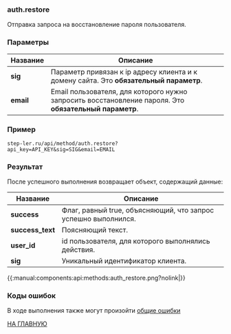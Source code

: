 ### auth.restore

Отправка запроса на восстановление пароля пользователя.

### Параметры

| Название |Описание |
|----|----|
| **sig** | Параметр привязан к ip адресу клиента и к домену сайта. Это **обязательный параметр**. |
| **email** | Email пользователя, для которого нужно запросить восстановление пароля. Это **обязательный параметр**. |

### Пример

```
step-ler.ru/api/method/auth.restore?api_key=API_KEY&sig=SIG&email=EMAIL
```

### Результат

После успешного выполнения возвращает объект, содержащий данные:

|Название | Описание |
|----|----|
| **success** | Флаг, равный true, объясняющий, что запрос успешно выполнился. |
| **success_text** | Поясняющий текст. |
| **user_id** | id пользователя, для которого выполнялись действия. |
| **sig** | Уникальный идентификатор клиента. |

{{:manual:components:api:methods:auth_restore.png?nolink|}}

### Коды ошибок

В ходе выполнения также могут произойти [общие ошибки](docs/errors.md)

[НА ГЛАВНУЮ](README.md)
